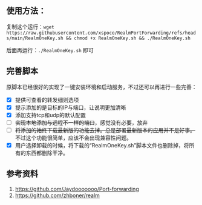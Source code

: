 ## 使用方法：
复制这个运行：`wget https://raw.githubusercontent.com/xspoco/RealmPortForwarding/refs/heads/main/RealmOneKey.sh && chmod +x RealmOneKey.sh && ./RealmOneKey.sh`

后面再运行：`./RealmOneKey.sh` 即可

## 完善脚本
原脚本已经很好的实现了一键安装环境和启动服务，不过还可以再进行一些完善：
- [x] 提供可查看的转发细则选项
- [x] 提示添加的是目标的IP与端口，让说明更加清晰
- [x] 添加支持tcp和udp的默认配置
- [ ] ~~实现本地添加与远程不一样的端口~~，感觉没有必要，放弃
- [ ] ~~将添加的始终下载最新版的功能去掉。总是部署最新版本的应用并不是好事。~~不过这个功能很简单，应该不会出现兼容性问题。
- [x] 用户选择卸载的时候，将下载的“RealmOneKey.sh”脚本文件也删除掉，将所有的东西都删除干净。

## 参考资料
1. https://github.com/Jaydooooooo/Port-forwarding
2. https://github.com/zhboner/realm
